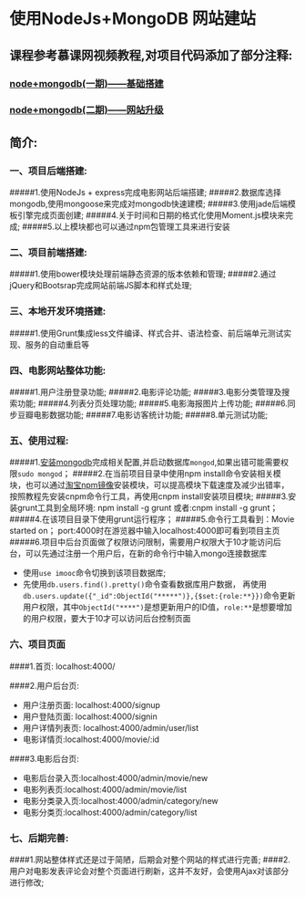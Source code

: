 # 使用NodeJs+MongoDB 网站建站

## 课程参考慕课网视频教程,对项目代码添加了部分注释:
### [node+mongodb(一期)——基础搭建](http://www.imooc.com/view/75)
### [node+mongodb(二期)——网站升级](http://www.imooc.com/view/197)

## 简介:
### 一、项目后端搭建:
#####1.使用NodeJs + express完成电影网站后端搭建;
#####2.数据库选择mongodb,使用mongoose来完成对mongodb快速建模;
#####3.使用jade后端模板引擎完成页面创建;
#####4.关于时间和日期的格式化使用Moment.js模块来完成;
#####5.以上模块都也可以通过npm包管理工具来进行安装

### 二、项目前端搭建:
#####1.使用bower模块处理前端静态资源的版本依赖和管理;
#####2.通过jQuery和Bootsrap完成网站前端JS脚本和样式处理;

### 三、本地开发环境搭建:
#####1.使用Grunt集成less文件编译、样式合并、语法检查、前后端单元测试实现、服务的自动重启等

### 四、电影网站整体功能:
#####1.用户注册登录功能;
#####2.电影评论功能;
#####3.电影分类管理及搜索功能;
#####4.列表分页处理功能;
#####5.电影海报图片上传功能;
#####6.同步豆瓣电影数据功能;
#####7.电影访客统计功能;
#####8.单元测试功能;

### 五、使用过程:
#####1.[安装mongodb](https://www.mongodb.org/downloads#production)完成相关配置,并启动数据库`mongod`,如果出错可能需要权限`sudo mongod`； 
#####2.在当前项目目录中使用npm install命令安装相关模块，也可以通过[淘宝npm镜像](http://npm.taobao.org)安装模块，可以提高模块下载速度及减少出错率，按照教程先安装cnpm命令行工具，再使用cnpm install安装项目模块;
#####3.安装grunt工具到全局环境: npm install -g grunt  或者:cnpm install -g grunt；  
#####4.在该项目目录下使用grunt运行程序；
#####5.命令行工具看到：Movie started on； port:4000时在游览器中输入localhost:4000即可看到项目主页
#####6.项目中后台页面做了权限访问限制，需要用户权限大于10才能访问后台，可以先通过注册一个用户后，在新的命令行中输入mongo连接数据库 
- 使用`use imooc`命令切换到该项目数据库;
- 先使用`db.users.find().pretty()`命令查看数据库用户数据， 再使用`db.users.update({"_id":ObjectId("*****")},{$set:{role:**}})`命令更新用户权限，其中`ObjectId("****")`是想更新用户的ID值，`role:**`是想要增加的用户权限，要大于10才可以访问后台控制页面

### 六、项目页面 
####1.首页: localhost:4000/

####2.用户后台页:
- 用户注册页面: localhost:4000/signup
- 用户登陆页面: localhost:4000/signin
- 用户详情列表页: localhost:4000/admin/user/list
- 电影详情页:localhost:4000/movie/:id

####3.电影后台页:
- 电影后台录入页:localhost:4000/admin/movie/new
- 电影列表页:localhost:4000/admin/movie/list
- 电影分类录入页:localhost:4000/admin/category/new
- 电影分类页:localhost:4000/admin/category/list

### 七、后期完善:
####1.网站整体样式还是过于简陋，后期会对整个网站的样式进行完善;
####2.用户对电影发表评论会对整个页面进行刷新，这并不友好，会使用Ajax对该部分进行修改;
